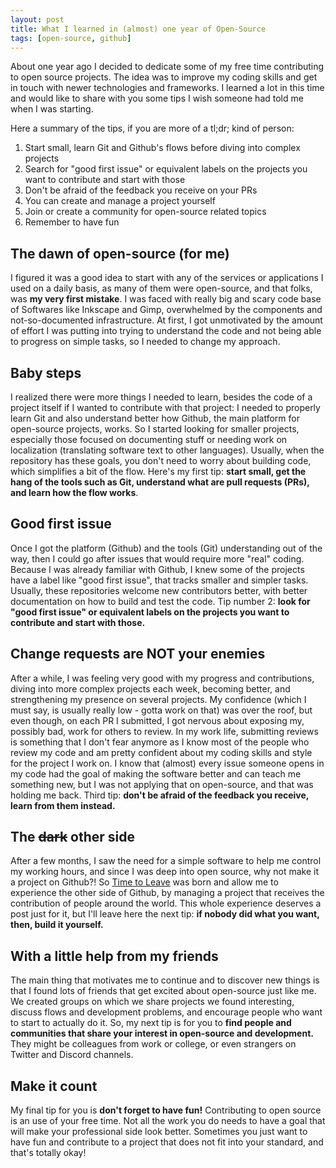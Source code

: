 ```yaml
---
layout: post
title: What I learned in (almost) one year of Open-Source
tags: [open-source, github]
---
```


About one year ago I decided to dedicate some of my free time contributing to open source projects. The idea was to improve my coding skills and get in touch with newer technologies and frameworks. I learned a lot in this time and would like to share with you some tips I wish someone had told me when I was starting.

Here a summary of the tips, if you are more of a tl;dr; kind of person:
1. Start small, learn Git and Github's flows before diving into complex projects
2. Search for "good first issue" or equivalent labels on the projects you want to contribute and start with those
3. Don't be afraid of the feedback you receive on your PRs
4. You can create and manage a project yourself
5. Join or create a community for open-source related topics
6. Remember to have fun

## The dawn of open-source (for me)
I figured it was a good idea to start with any of the services or applications I used on a daily basis, as many of them were open-source, and that folks, was **my very first mistake**. I was faced with really big and scary code base of Softwares like Inkscape and Gimp, overwhelmed by the components and not-so-documented infrastructure.
At first, I got unmotivated by the amount of effort I was putting into trying to understand the code and not being able to progress on simple tasks, so I needed to change my approach.

## Baby steps
I realized there were more things I needed to learn, besides the code of a project itself if I wanted to contribute with that project: I needed to properly learn Git and also understand better how Github, the main platform for open-source projects, works.
So I started looking for smaller projects, especially those focused on documenting stuff or needing work on localization (translating software text to other languages). Usually, when the repository has these goals, you don't need to worry about building code, which simplifies a bit of the flow.
Here's my first tip: **start small, get the hang of the tools such as Git, understand what are pull requests (PRs), and learn how the flow works**.

## Good first issue
Once I got the platform (Github) and the tools (Git) understanding out of the way, then I could go after issues that would require more "real" coding. Because I was already familiar with Github, I knew some of the projects have a label like "good first issue", that tracks smaller and simpler tasks. Usually, these repositories welcome new contributors better, with better documentation on how to build and test the code. Tip number 2: **look for "good first issue" or equivalent labels on the projects you want to contribute and start with those.**

## Change requests are NOT your enemies
After a while, I was feeling very good with my progress and contributions, diving into more complex projects each week, becoming better, and strengthening my presence on several projects. My confidence (which I must say, is usually really low - gotta work on that) was over the roof, but even though, on each PR I submitted, I got nervous about exposing my, possibly bad, work for others to review.
In my work life, submitting reviews is something that I don't fear anymore as I know most of the people who review my code and am pretty confident about my coding skills and style for the project I work on. I know that (almost) every issue someone opens in my code had the goal of making the software better and can teach me something new, but I was not applying that on open-source, and that was holding me back.
Third tip: **don't be afraid of the feedback you receive, learn from them instead.**

## The ~~dark~~ other side
After a few months, I saw the need for a simple software to help me control my working hours, and since I was deep into open source, why not make it a project on Github?! So [Time to Leave](https://github.com/thamara/time-to-leave) was born and allow me to experience the other side of Github, by managing a project that receives the contribution of people around the world. This whole experience deserves a post just for it, but I'll leave here the next tip: **if nobody did what you want, then, build it yourself.**

## With a little help from my friends
The main thing that motivates me to continue and to discover new things is that I found lots of friends that get excited about open-source just like me. We created groups on which we share projects we found interesting, discuss flows and development problems, and encourage people who want to start to actually do it.
So, my next tip is for you to **find people and communities that share your interest in open-source and development.** They might be colleagues from work or college, or even strangers on Twitter and Discord channels.

## Make it count
My final tip for you is **don't forget to have fun!** Contributing to open source is an use of your free time. Not all the work you do needs to have a goal that will make your professional side look better. Sometimes you just want to have fun and contribute to a project that does not fit into your standard, and that's totally okay!